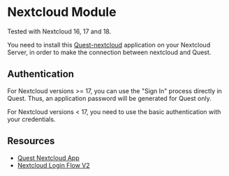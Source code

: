 # Nextcloud Module

Tested with Nextcloud 16, 17 and 18.

You need to install this [Quest-nextcloud](https://github.com/antitoine/Quest-nextcloud) application on your Nextcloud Server, in order to make the connection between nextcloud and Quest.

## Authentication

For Nextcloud versions >= 17, you can use the "Sign In" process directly in Quest. Thus, an application password will be generated for Quest only.

For Nextcloud versions < 17, you need to use the basic authentication with your credentials.

## Resources

- [Quest Nextcloud App](https://github.com/antitoine/Quest-nextcloud)
- [Nextcloud Login Flow V2](https://docs.nextcloud.com/server/18/developer_manual/client_apis/LoginFlow/index.html#login-flow-v2)
